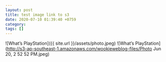 ```yaml
---
layout: post
title: test image link to s3
date: 2020-07-10 01:39:40 +0759
category: 
tags: []
---
```


![What’s PlayStation]({{ site.url }}/assets/photo.jpeg)
![What’s PlayStation](http://s3-ap-southeast-1.amazonaws.com/wookieweblog-files/Photo Jun 20, 2 52 52 PM.jpeg)


